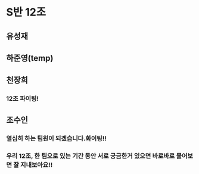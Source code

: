 # S반 12조

## 유성재

## 하준영(temp)

## 천장희
### 12조 파이팅!

## 조수인
### 열심히 하는 팀원이 되겠습니다.화이팅!!

### 우리 12조, 한 팀으로 있는 기간 동안 서로 궁금한거 있으면 바로바로 물어보면 잘 지내보아요!!

